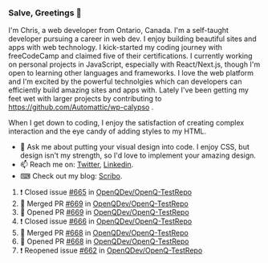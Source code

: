 ### Salve, Greetings 👋

I'm Chris, a web developer from Ontario, Canada. I'm a self-taught developer pursuing a career in web dev. I enjoy building beautiful sites and apps with web technology.
I kick-started my coding journey with freeCodeCamp and claimed five of their certifications.  I currently working on personal projects in JavaScript, especially with React/Next.js, though I'm open to learning other languages and frameworks. I love the web platform and I'm excited by the powerful technolgies which can developers can efficiently build amazing sites and apps with. Lately I've been getting my feet wet with larger projects by contributing to https://github.com/Automattic/wp-calypso .

When I get down to coding, I enjoy the satisfaction of creating complex interaction and the eye candy of adding styles to my HTML. 

- 💬 Ask me about putting your visual design into code. I enjoy CSS, but design isn't my strength, so I'd love to implement your amazing design.
- 📫 Reach me on: [Twitter](https://twitter.com/Christo28120856), [Linkedin](https://www.linkedin.com/in/christopher-stevers-07b9a5204/).
- ⌨ Check out my blog: [Scribo](https://christopherstevers.cf).
<!--
**Christopher-Stevers/Christopher-Stevers** is a ✨ _special_ ✨ repository because its `README.md` (this file) appears on your GitHub profile.

Here are some ideas to get you started:

- 🔭 I’m currently working on ...
- 🌱 I’m currently learning ...
- 👯 I’m looking to collaborate on ...
- 🤔 I’m looking for help with ...
- 😄 Pronouns: ...
- ⚡ Fun fact: ...
-->

<!--START_SECTION:activity-->
1. ❗️ Closed issue [#665](https://github.com/OpenQDev/OpenQ-TestRepo/issues/665) in [OpenQDev/OpenQ-TestRepo](https://github.com/OpenQDev/OpenQ-TestRepo)
2. 🎉 Merged PR [#669](https://github.com/OpenQDev/OpenQ-TestRepo/pull/669) in [OpenQDev/OpenQ-TestRepo](https://github.com/OpenQDev/OpenQ-TestRepo)
3. 💪 Opened PR [#669](https://github.com/OpenQDev/OpenQ-TestRepo/pull/669) in [OpenQDev/OpenQ-TestRepo](https://github.com/OpenQDev/OpenQ-TestRepo)
4. ❗️ Closed issue [#666](https://github.com/OpenQDev/OpenQ-TestRepo/issues/666) in [OpenQDev/OpenQ-TestRepo](https://github.com/OpenQDev/OpenQ-TestRepo)
5. 🎉 Merged PR [#668](https://github.com/OpenQDev/OpenQ-TestRepo/pull/668) in [OpenQDev/OpenQ-TestRepo](https://github.com/OpenQDev/OpenQ-TestRepo)
6. 💪 Opened PR [#668](https://github.com/OpenQDev/OpenQ-TestRepo/pull/668) in [OpenQDev/OpenQ-TestRepo](https://github.com/OpenQDev/OpenQ-TestRepo)
7. ❗️ Reopened issue [#662](https://github.com/OpenQDev/OpenQ-TestRepo/issues/662) in [OpenQDev/OpenQ-TestRepo](https://github.com/OpenQDev/OpenQ-TestRepo)
<!--END_SECTION:activity-->
